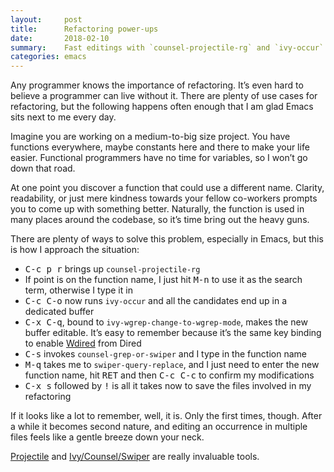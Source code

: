```yaml
---
layout:     post
title:      Refactoring power-ups
date:       2018-02-10
summary:    Fast editings with `counsel-projectile-rg` and `ivy-occur`.
categories: emacs
---
```


Any programmer knows the importance of refactoring. It’s even hard to believe a
programmer can live without it. There are plenty of use cases for refactoring,
but the following happens often enough that I am glad Emacs sits next to me
every day.

Imagine you are working on a medium-to-big size project. You have functions
everywhere, maybe constants here and there to make your life easier. Functional
programmers have no time for variables, so I won’t go down that road.

At one point you discover a function that could use a different name. Clarity,
readability, or just mere kindness towards your fellow co-workers prompts you to
come up with something better. Naturally, the function is used in many places
around the codebase, so it’s time bring out the heavy guns.

There are plenty of ways to solve this problem, especially in Emacs, but this is
how I approach the situation:

- <kbd>C-c p r</kbd> brings up `counsel-projectile-rg`
- If point is on the function name, I just hit <kbd>M-n</kbd> to use it as the
  search term, otherwise I type it in
- <kbd>C-c C-o</kbd> now runs `ivy-occur` and all the candidates end up in a
  dedicated buffer
- <kbd>C-x C-q</kbd>, bound to `ivy-wgrep-change-to-wgrep-mode`, makes the new
  buffer editable. It’s easy to remember because it’s the same key binding to
  enable
 [Wdired](https://www.gnu.org/software/emacs/manual/html_node/emacs/Wdired.html)
  from Dired
- <kbd>C-s</kbd> invokes `counsel-grep-or-swiper` and I type in the function
  name
- <kbd>M-q</kbd> takes me to `swiper-query-replace`, and I just need to enter
  the new function name, hit <kbd>RET</kbd> and then <kbd>C-c C-c</kbd> to
  confirm my modifications
- <kbd>C-x s</kbd> followed by <kbd>!</kbd> is all it takes now to save the
  files involved in my refactoring

If it looks like a lot to remember, well, it is. Only the first times,
though. After a while it becomes second nature, and editing an occurrence in
multiple files feels like a gentle breeze down your neck.

[Projectile](https://github.com/bbatsov/projectile) and
[Ivy/Counsel/Swiper](https://github.com/abo-abo/swiper) are really invaluable
tools.
